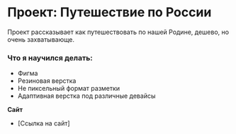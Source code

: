 # Проект: Путешествие по России

Проект рассказывает как путешествовать по нашей Родине, дешево, но очень захватывающе.

### Что я научился делать:

* Фигма
* Резиновая верстка
* Не пиксельный формат разметки
* Адаптивная верстка под различные девайсы


**Сайт**

* [Ссылка на сайт]

